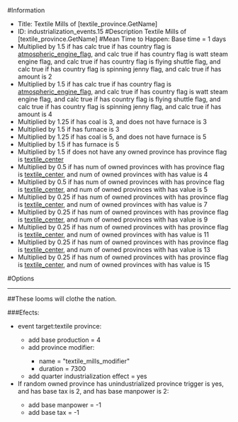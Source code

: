 #Information
 - Title: Textile Mills of [textile_province.GetName]
 - ID: industrialization_events.15
#Description
Textile Mills of [textile_province.GetName]
#Mean Time to Happen:
Base time = 1 days
 - Multiplied by 1.5 if has calc true if has country flag is [atmospheric_engine_flag](../flags/atmospheric_engine_flag.md), and calc true if has country flag is watt steam engine flag, and calc true if has country flag is flying shuttle flag, and calc true if has country flag is spinning jenny flag, and calc true if has amount is 2
 - Multiplied by 1.5 if has calc true if has country flag is [atmospheric_engine_flag](../flags/atmospheric_engine_flag.md), and calc true if has country flag is watt steam engine flag, and calc true if has country flag is flying shuttle flag, and calc true if has country flag is spinning jenny flag, and calc true if has amount is 4
 - Multiplied by 1.25 if has coal is 3, and does not have furnace is 3
 - Multiplied by 1.5 if has furnace is 3
 - Multiplied by 1.25 if has coal is 5, and does not have furnace is 5
 - Multiplied by 1.5 if has furnace is 5
 - Multiplied by 1.5 if does not have any owned province has province flag is [textile_center](../flags/textile_center.md)
 - Multiplied by 0.5 if has num of owned provinces with has province flag is [textile_center](../flags/textile_center.md), and num of owned provinces with has value is 4
 - Multiplied by 0.5 if has num of owned provinces with has province flag is [textile_center](../flags/textile_center.md), and num of owned provinces with has value is 5
 - Multiplied by 0.25 if has num of owned provinces with has province flag is [textile_center](../flags/textile_center.md), and num of owned provinces with has value is 7
 - Multiplied by 0.25 if has num of owned provinces with has province flag is [textile_center](../flags/textile_center.md), and num of owned provinces with has value is 9
 - Multiplied by 0.25 if has num of owned provinces with has province flag is [textile_center](../flags/textile_center.md), and num of owned provinces with has value is 11
 - Multiplied by 0.25 if has num of owned provinces with has province flag is [textile_center](../flags/textile_center.md), and num of owned provinces with has value is 13
 - Multiplied by 0.25 if has num of owned provinces with has province flag is [textile_center](../flags/textile_center.md), and num of owned provinces with has value is 15

#Options

___
##These looms will clothe the nation.

###Efects:<ul><li>event target:textile province:</li><ul><li>add base production = 4</li><li>add province modifier:</li><ul><li>name = "textile_mills_modifier"</li><li>duration = 7300</li></ul><li>add quarter industrialization effect = yes</li></ul><li>If random owned province has unindustrialized province trigger is yes, and  has base tax is 2, and  has base manpower is 2:</li><ul><li>add base manpower = -1</li><li>add base tax = -1</li></ul></ul>
